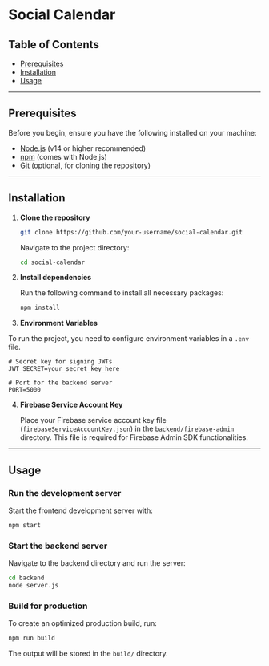 # Social Calendar

## Table of Contents

- [Prerequisites](#prerequisites)
- [Installation](#installation)
- [Usage](#usage)
---

## Prerequisites

Before you begin, ensure you have the following installed on your machine:

- [Node.js](https://nodejs.org/) (v14 or higher recommended)
- [npm](https://www.npmjs.com/) (comes with Node.js)
- [Git](https://git-scm.com/) (optional, for cloning the repository)

---

## Installation

1. **Clone the repository**

   ```bash
   git clone https://github.com/your-username/social-calendar.git
   ```

   Navigate to the project directory:

   ```bash
   cd social-calendar
   ```
2. **Install dependencies**

   Run the following command to install all necessary packages:

   ```bash
   npm install
   ```
3. **Environment Variables**

  To run the project, you need to configure environment variables in a `.env` file.
  ```env
  # Secret key for signing JWTs
  JWT_SECRET=your_secret_key_here

  # Port for the backend server
  PORT=5000
  ```

4. **Firebase Service Account Key**

   Place your Firebase service account key file (`firebaseServiceAccountKey.json`) in the `backend/firebase-admin` directory. This file is required for Firebase Admin SDK functionalities.

---

## Usage

### Run the development server

Start the frontend development server with:

```bash
npm start
```

### Start the backend server

Navigate to the backend directory and run the server:

```bash
cd backend
node server.js
```

### Build for production

To create an optimized production build, run:

```bash
npm run build
```

The output will be stored in the `build/` directory.
